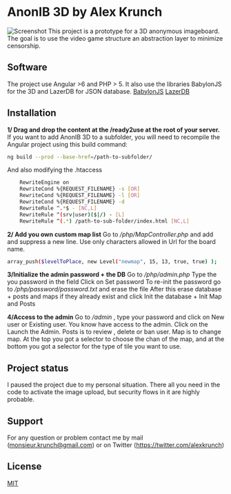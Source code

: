 # AnonIB 3D by Alex Krunch
![Screenshot](https://pbs.twimg.com/media/D9Hjo53W4AUguEy.jpg)
This project is a prototype for a 3D anonymous imageboard. The goal is to use the video game structure an abstraction layer to minimize censorship.

## Software
The project use Angular >6 and PHP > 5. It also use the libraries BabylonJS for the 3D and LazerDB for JSON database.
[BabylonJS](https://github.com/BabylonJS/Babylon.js/tree/master/dist)
[LazerDB](https://github.com/Greg0/Lazer-Database)

## Installation
**1/ Drag and drop the content at the /ready2use at the root of your server.**
If you want to add AnonIB 3D to a subfolder, you will need to recompile the Angular project using this build command:
```bash
ng build --prod --base-href=/path-to-subfolder/
```

And also modifying the .htaccess
```bash
    RewriteEngine on
    RewriteCond %{REQUEST_FILENAME} -s [OR]
    RewriteCond %{REQUEST_FILENAME} -l [OR]
    RewriteCond %{REQUEST_FILENAME} -d
    RewriteRule ^.*$ - [NC,L]
    RewriteRule ^(srv|user)($|/) - [L]
    RewriteRule ^(.*) /path-to-sub-folder/index.html [NC,L]
```

**2/ Add you own custom map list**
Go to _/php/MapController.php_ and add and suppress a new line. Use only characters allowed in Url for the board name.
```bash
array_push($levelToPlace, new Level("newmap", 15, 13, true, true) );
```

**3/Initialize the admin password + the DB**
Go to _/php/admin.php_
Type the you password in the field
Click on Set password
To re-init the password go to  _/php/password/password.txt_ and erase the file
After this erase database + posts and maps if they already exist and click Init the database + Init Map and Posts

**4/Access to the admin**
Go to _/admin_ , type your password and click on New user or Existing user.
You know have access to the admin. Click on the Launch the Admin.
Posts is to review , delete or ban user.
Map is to change map. At the top you got a selector to choose the chan of the map, and at the bottom you got a selector for the type of tile you want to use.

## Project status
I paused the project due to my personal situation. There all you need in the code to activate the image upload, but security flows in it are highly probable.

## Support
For any question or problem contact me by mail (monsieur.krunch@gmail.com) or on Twitter (https://twitter.com/alexkrunch)


## License
[MIT](https://choosealicense.com/licenses/mit/)